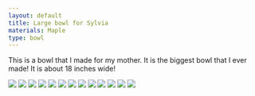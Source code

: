 ```yaml
---
layout: default
title: Large bowl for Sylvia
materials: Maple
type: bowl
---
```


This is a bowl that I made for my mother.
It is the biggest bowl that I ever made!
It is about 18 inches wide!


<img src="{{ site.baseurl }}\pics\large bowl for sylvia\IMG_00000586.jpg" class="img-responsive" />

<img src="{{ site.baseurl }}\pics\large bowl for sylvia\IMG_00000587.jpg" class="img-responsive" />
<img src="{{ site.baseurl }}\pics\large bowl for sylvia\IMG_00000588.jpg" class="img-responsive" />

<img src="{{ site.baseurl }}\pics\large bowl for sylvia\IMG_00000589.jpg" class="img-responsive" />

<img src="{{ site.baseurl }}\pics\large bowl for sylvia\IMG_00000590.jpg" class="img-responsive" />

<img src="{{ site.baseurl }}\pics\large bowl for sylvia\IMG_00000591.jpg" class="img-responsive" />

<img src="{{ site.baseurl }}\pics\large bowl for sylvia\IMG_00000593.jpg" class="img-responsive" />

<img src="{{ site.baseurl }}\pics\large bowl for sylvia\IMG_00000601.jpg" class="img-responsive" />

<img src="{{ site.baseurl }}\pics\large bowl for sylvia\IMG_00000602.jpg" class="img-responsive" />

<img src="{{ site.baseurl }}\pics\large bowl for sylvia\IMG_00000603.jpg" class="img-responsive" />

<img src="{{ site.baseurl }}\pics\large bowl for sylvia\IMG_00000604.jpg" class="img-responsive" />

<img src="{{ site.baseurl }}\pics\large bowl for sylvia\IMG_00000605.jpg" class="img-responsive" />

<img src="{{ site.baseurl }}\pics\large bowl for sylvia\IMG_00000608.jpg" class="img-responsive" />